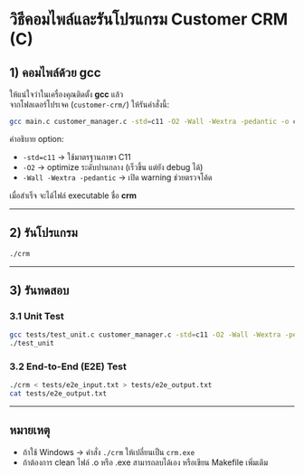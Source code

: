 # วิธีคอมไพล์และรันโปรแกรม Customer CRM (C)

## 1) คอมไพล์ด้วย gcc
ให้แน่ใจว่าในเครื่องคุณติดตั้ง **gcc** แล้ว  
จากโฟลเดอร์โปรเจค (`customer-crm/`) ให้รันคำสั่งนี้:

```bash
gcc main.c customer_manager.c -std=c11 -O2 -Wall -Wextra -pedantic -o crm
```

คำอธิบาย option:
- `-std=c11` → ใช้มาตรฐานภาษา C11
- `-O2` → optimize ระดับปานกลาง (เร็วขึ้น แต่ยัง debug ได้)
- `-Wall -Wextra -pedantic` → เปิด warning ช่วยตรวจโค้ด

เมื่อสำเร็จ จะได้ไฟล์ executable ชื่อ **crm**

---

## 2) รันโปรแกรม
```bash
./crm
```

---

## 3) รันทดสอบ

### 3.1 Unit Test
```bash
gcc tests/test_unit.c customer_manager.c -std=c11 -O2 -Wall -Wextra -pedantic -o test_unit
./test_unit
```

### 3.2 End-to-End (E2E) Test
```bash
./crm < tests/e2e_input.txt > tests/e2e_output.txt
cat tests/e2e_output.txt
```

---

## หมายเหตุ
- ถ้าใช้ Windows → คำสั่ง `./crm` ให้เปลี่ยนเป็น `crm.exe`
- ถ้าต้องการ clean ไฟล์ .o หรือ .exe สามารถลบได้เอง หรือเขียน Makefile เพิ่มเติม

